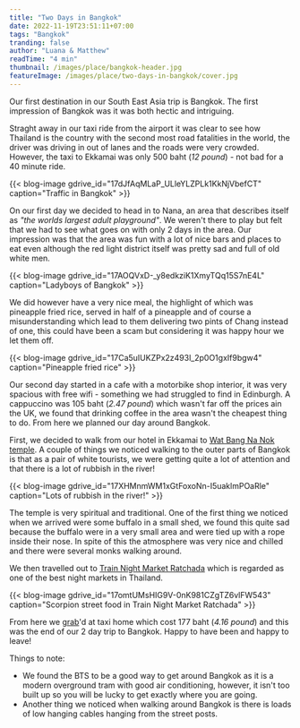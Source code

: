 ```yaml
---
title: "Two Days in Bangkok"
date: 2022-11-19T23:51:11+07:00
tags: "Bangkok"
tranding: false
author: "Luana & Matthew"
readTime: "4 min"
thumbnail: /images/place/bangkok-header.jpg
featureImage: /images/place/two-days-in-bangkok/cover.jpg
---
```


Our first destination in our South East Asia trip is Bangkok. The first impression of Bangkok was it was both hectic and intriguing.

Straght away in our taxi ride from the airport it was clear to see how Thailand is the country with the second most road fatalities in the world, the driver was driving in out of lanes and the roads were very crowded. However, the taxi to Ekkamai was only 500 baht (*12 pound*) - not bad for a 40 minute ride.

{{< blog-image gdrive_id="17dJfAqMLaP_ULleYLZPLk1KkNjVbefCT" caption="Traffic in Bangkok" >}}

On our first day we decided to head in to Nana, an area that describes itself as *"the worlds largest adult playground"*. We weren't there to play but felt that we had to see what goes on with only 2 days in the area. Our impression was that the area was fun with a lot of nice bars and places to eat even although the red light district itself was pretty sad and full of old white men. 

{{< blog-image gdrive_id="17AOQVxD-_y8edkziK1XmyTQq15S7nE4L" caption="Ladyboys of Bangkok" >}}

We did however have a very nice meal, the highlight of which was pineapple fried rice, served in half of a pineapple and of course a misunderstanding which lead to them delivering two pints of Chang instead of one, this could have been a scam but considering it was happy hour we let them off. 

{{< blog-image gdrive_id="17Ca5uIUKZPx2z493l_2p0O1gxIf9bgw4" caption="Pineapple fried rice" >}}

Our second day started in a cafe with a motorbike shop interior, it was very spacious with free wifi - something we had struggled to find in Edinburgh. A cappuccino was 105 baht (*2.47 pound*) which wasn't far off the prices ain the UK, we found that drinking coffee in the area wasn't the cheapest thing to do. From here we planned our day around Bangkok.

First, we decided to walk from our hotel in Ekkamai to [Wat Bang Na Nok temple](https://www.facebook.com/Bangnanok/). A couple of things we noticed walking to the outer parts of Bangkok is that as a pair of white tourists, we were getting quite a lot of attention and that there is a lot of rubbish in the river!

{{< blog-image gdrive_id="17XHMnmWM1xGtFoxoNn-I5uaklmPOaRle" caption="Lots of rubbish in the river!" >}}

The temple is very spiritual and traditional. One of the first thing we noticed when we arrived were some buffalo in a small shed, we found this quite sad because the buffalo were in a very small area and were tied up with a rope inside their nose. In spite of this the atmosphere was very nice and chilled and there were several monks walking around. 

We then travelled out to [Train Night Market Ratchada](https://www.tripadvisor.com/Attraction_Review-g293916-d8130989-Reviews-Train_Night_Market_Ratchada-Bangkok.html) which is regarded as one of the best night markets in Thailand. 

{{< blog-image gdrive_id="17omtUMsHIG9V-0nK981CZgTZ6vlFW543" caption="Scorpion street food in Train Night Market Ratchada" >}}

From here we [grab](https://www.grab.com/th/)'d at taxi home which cost 177 baht (*4.16 pound*) and this was the end of our 2 day trip to Bangkok. Happy to have been and happy to leave!

Things to note:
 - We found the BTS to be a good way to get around Bangkok as it is a modern overground tram with good air conditioning, however, it isn't too built up so you will be lucky to get exactly where you are going.
 - Another thing we noticed when walking around Bangkok is there is loads of low hanging cables hanging from the street posts.
